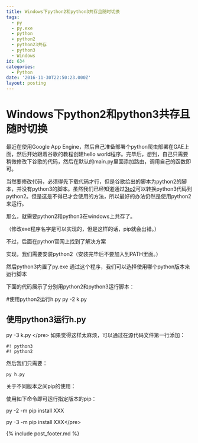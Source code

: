 ```yaml
---
title: Windows下python2和python3共存且随时切换
tags:
  - py
  - py.exe
  - python
  - python2
  - python23共存
  - python3
  - Windows
id: 634
categories:
  - Python
date: '2016-11-30T22:50:23.000Z'
layout: posting
---
```


# Windows下python2和python3共存且随时切换

最近在使用Google App Engine，然后自己准备部署个python爬虫部署在GAE上面，然后开始跟着谷歌的教程创建hello world程序。完毕后，想到，自己只需要稍微修改下谷歌的代码，然后在默认的main.py里面添加路由，调用自己的函数即可。

当然要修改代码，必须得先下载代码才行，但是谷歌给出的脚本为python2的脚本，并没有python3的脚本。虽然我们已经知道通过[3to2](https://wiki.python.org/moin/3to2)可以转换python3代码到python2。但是这是不得已才会使用的方法，所以最好的办法仍然是使用python2来运行。

那么，就需要python2和python3在windows上共存了。

（修改exe程序名字是可以实现的，但是这样的话，pip就会出错。）

不过，后面在python官网上找到了解决方案

实现，我们需要安装python2（安装完毕后不要加入到PATH里面。）

然后python3内置了py.exe 通过这个程序，我们可以选择使用哪个python版本来运行脚本

下面的代码展示了分别用python2和python3运行脚本：

\#使用python2运行h.py py -2 k.py

## 使用python3运行h.py

py -3 k.py &lt;/pre&gt; 如果觉得这样太麻烦，可以通过在源代码文件第一行添加：

```
#! python3
#! python2
```

然后我们只需要：

```
py h.py
```

关于不同版本之间pip的使用：

使用如下命令即可运行指定版本的pip：

py -2 -m pip install XXX

py -3 -m pip install XXX&lt;/pre&gt;  



{% include post_footer.md %}